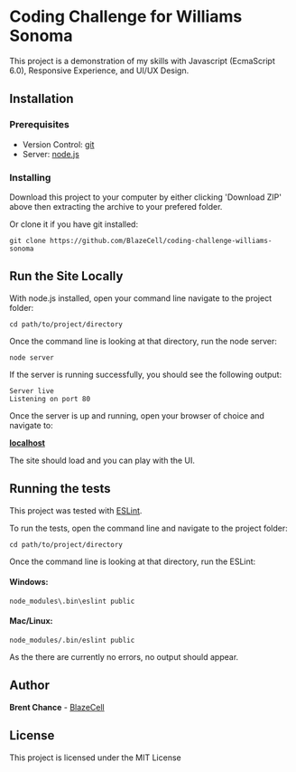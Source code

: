 # Coding Challenge for Williams Sonoma

This project is a demonstration of my skills with Javascript (EcmaScript 6.0), Responsive Experience, and UI/UX Design.

## Installation

### Prerequisites

* Version Control: [git](https://git-scm.com/)
* Server: [node.js](https://nodejs.org/)

### Installing

Download this project to your computer by either clicking 'Download ZIP' above then extracting the archive to your prefered folder.

Or clone it if you have git installed:
```
git clone https://github.com/BlazeCell/coding-challenge-williams-sonoma
```

## Run the Site Locally

With node.js installed, open your command line navigate to the project folder:

```
cd path/to/project/directory
```

Once the command line is looking at that directory, run the node server:

```
node server
```

If the server is running successfully, you should see the following output:

```
Server live
Listening on port 80
```

Once the server is up and running, open your browser of choice and navigate to:

**[localhost](http://localhost)**

The site should load and you can play with the UI.

## Running the tests

This project was tested with [ESLint](https://eslint.org/).

To run the tests, open the command line and navigate to the project folder:

```
cd path/to/project/directory
```

Once the command line is looking at that directory, run the ESLint:

#### Windows:

```
node_modules\.bin\eslint public
```

#### Mac/Linux:

```
node_modules/.bin/eslint public
```

As the there are currently no errors, no output should appear.

## Author

**Brent Chance** - [BlazeCell](https://github.com/blazecell)

## License

This project is licensed under the MIT License

